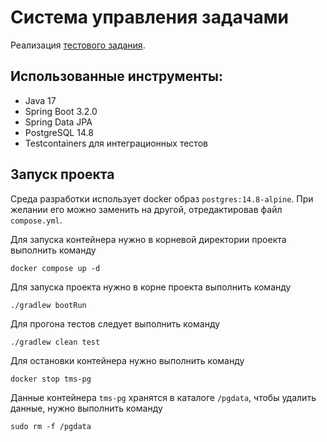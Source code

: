 # Система управления задачами

Реализация [тестового задания](https://docs.yandex.ru/docs/view?url=ya-disk-public%3A%2F%2FzSjJn%2BolC8zZAWTbGeRIkTBCYzscJ0AKViVuhL%2FU%2F6kHb7HLtcsOrKwkaYV9B9jHq%2FJ6bpmRyOJonT3VoXnDag%3D%3D%3A%2F%D0%A2%D0%97%20%D0%B4%D0%B6%D0%B0%D0%B2%D0%B0%20(1).docx&name=%D0%A2%D0%97%20%D0%B4%D0%B6%D0%B0%D0%B2%D0%B0%20(1).docx&nosw=1).

## Использованные инструменты:
- Java 17
- Spring Boot 3.2.0
- Spring Data JPA
- PostgreSQL 14.8
- Testcontainers для интеграционных тестов

## Запуск проекта

Среда разработки использует docker образ `postgres:14.8-alpine`. При желании его можно заменить на другой, отредактировав файл `compose.yml`.

Для запуска контейнера нужно в корневой директории проекта выполнить команду
```shell
docker compose up -d
```
Для запуска проекта нужно в корне проекта выполнить команду
```shell
./gradlew bootRun
```
Для прогона тестов следует выполнить команду
```shell
./gradlew clean test
```

Для остановки контейнера нужно выполнить команду
```shell
docker stop tms-pg
```
Данные контейнера `tms-pg` хранятся в каталоге `/pgdata`, чтобы удалить данные, нужно выполнить команду
```shell
sudo rm -f /pgdata
```
